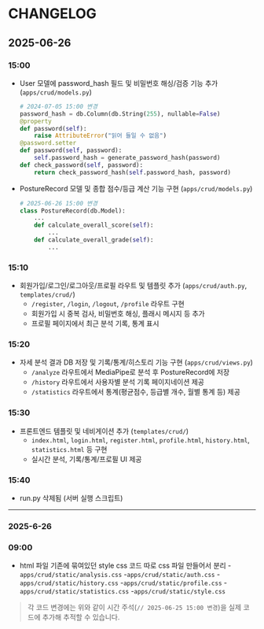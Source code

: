 # CHANGELOG

## 2025-06-26

### 15:00
- User 모델에 password_hash 필드 및 비밀번호 해싱/검증 기능 추가 (`apps/crud/models.py`)
  ```python
  # 2024-07-05 15:00 변경
  password_hash = db.Column(db.String(255), nullable=False)
  @property
  def password(self):
      raise AttributeError("읽어 들일 수 없음")
  @password.setter
  def password(self, password):
      self.password_hash = generate_password_hash(password)
  def check_password(self, password):
      return check_password_hash(self.password_hash, password)
  ```

- PostureRecord 모델 및 종합 점수/등급 계산 기능 구현 (`apps/crud/models.py`)
  ```python
  # 2025-06-26 15:00 변경
  class PostureRecord(db.Model):
      ...
      def calculate_overall_score(self):
          ...
      def calculate_overall_grade(self):
          ...
  ```

### 15:10
- 회원가입/로그인/로그아웃/프로필 라우트 및 템플릿 추가 (`apps/crud/auth.py`, `templates/crud/`)
  - `/register`, `/login`, `/logout`, `/profile` 라우트 구현
  - 회원가입 시 중복 검사, 비밀번호 해싱, 플래시 메시지 등 추가
  - 프로필 페이지에서 최근 분석 기록, 통계 표시

### 15:20
- 자세 분석 결과 DB 저장 및 기록/통계/히스토리 기능 구현 (`apps/crud/views.py`)
  - `/analyze` 라우트에서 MediaPipe로 분석 후 PostureRecord에 저장
  - `/history` 라우트에서 사용자별 분석 기록 페이지네이션 제공
  - `/statistics` 라우트에서 통계(평균점수, 등급별 개수, 월별 통계 등) 제공

### 15:30
- 프론트엔드 템플릿 및 네비게이션 추가 (`templates/crud/`)
  - `index.html`, `login.html`, `register.html`, `profile.html`, `history.html`, `statistics.html` 등 구현
  - 실시간 분석, 기록/통계/프로필 UI 제공

### 15:40
- run.py 삭제됨 (서버 실행 스크립트)

---

### 2025-6-26

### 09:00
- html 파일 기존에 묶여있던 style css 코드 따로 css 파일 만들어서 분리
  -`apps/crud/static/analysis.css`
  -`apps/crud/static/auth.css`
  -`apps/crud/static/history.css`
  -`apps/crud/static/profile.css`
  -`apps/crud/static/statistics.css`
  -`apps/crud/static/style.css`


> 각 코드 변경에는 위와 같이 시간 주석(`// 2025-06-25 15:00 변경`)을 실제 코드에 추가해 추적할 수 있습니다. 